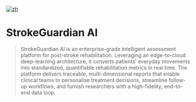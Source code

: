 [![zh](https://img.shields.io/badge/中文-说明-blue?style=flat)](README.zh-CN.md)

# StrokeGuardian AI

> StrokeGuardian AI is an enterprise-grade intelligent assessment platform for post-stroke rehabilitation. Leveraging an edge-to-cloud deep-learning architecture, it converts patients’ everyday movements into standardized, quantifiable rehabilitation metrics in real time. The platform delivers traceable, multi-dimensional reports that enable clinical teams to personalise treatment decisions, streamline follow-up workflows, and furnish researchers with a high-fidelity, end-to-end data loop.
